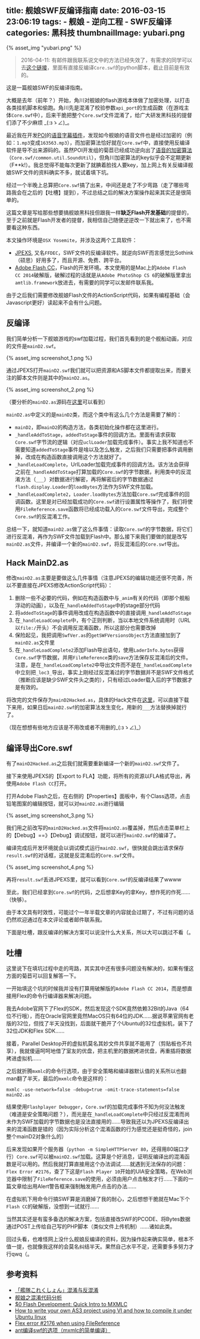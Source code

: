 title: 舰娘SWF反编译指南
date: 2016-03-15 23:06:19
tags: 
	- 舰娘
	- 逆向工程
	- SWF反编译
categories: 黑科技
thumbnailImage: yubari.png
---

{% asset_img "yubari.png" %}

> 2016-04-11: 有邮件跟我联系说文中的方法已经失效了，有需求的同学可以去[这个链接](http://dazzyd.org/blog/2016/03/17/kantai-collection-obfuscation-anti-obfuscation/)，里面有直接反编译`Core.swf`的python脚本，截止目前是有效的。

这是一篇舰娘SWF的反编译指南。

大概是去年（前年？）开始，角川对舰娘的flash游戏本体做了加密处理，以打击各类挂机脚本和偷跑。角川先是混淆了校验参数`api_port`的生成函数（在游戏主体`Core.swf`中），后来干脆把整个`Core.swf`文件混淆了，给广大研发黑科技的提督们添了不少麻烦 \_(:зゝ∠)\_。

最近我在开发[POI](https://github.com/poooi/poi)的[语音字幕插件](https://github.com/kcwikizh/poi-plugin-subtitle)，发现如今舰娘的语音文件也是经过加密的（例如：`1.mp3`变成`163563.mp3`），而加密算法恰好就在`Core.swf`中，直接使用反编译软件是导不出来源码的。虽然POI开发组的菊苣已经成功逆向出了[语音的加密算法](https://github.com/poooi/plugin-secretary/commit/ea56456daee13e11a24ab8fc8bf62137d59fa275)（`Core.swf/common.util.SoundUtil`），但角川加密算法的key似乎会不定期更新（F**k!）。我总觉得不能每次更新了就腆着脸找人要key，加上网上有关反编译舰娘SWF文件的资料确实不多，就试着填下坑。

经过一个半晚上总算把`Core.swf`搞了出来，中间还是走了不少弯路（走了哪些弯路我会在之后的【吐槽】提到），不过总结之后的解决方案操作起来其实还是很简单的。

这篇文章是写给那些想要搞舰娘黑科技但跟我一样**缺乏Flash开发基础**的提督的，至于之前就是Flash开发者的提督，我相信自己随便逆逆改一下就出来了，也不需要看这种东西。

本文操作环境是`OSX Yosemite`，并涉及这两个工具软件：

+ [JPEXS](https://www.free-decompiler.com/flash/), 又名`FFDEC`，SWF文件的反编译软件。就逆向SWF而言感觉比Sothink（硕思）好用多了，而且开源、免费、跨平台。
+ [Adobe Flash CC](https://www.baidu.com/s?wd=adobe%20flash%20cc)，Flash的开发环境。本文使用的是Mac上的`Adobe Flash CC 2014`破解版，破解过程的话就是从`Adobe PhotoShop CS 6`的破解版里拿出`amtlib.framework`放进去，有需要的同学可以发邮件联系我。

由于之后我们需要修改舰娘Flash文件的ActionScript代码，如果有编程基础（会Javascript更好）读起来不会有什么问题。

<!-- toc -->

## 反编译

我们简单分析一下舰娘游戏的swf加载过程，我们首先看到的是个舰船动画，对应的文件是`mainD2.swf`。

{% asset_img screenshot_1.png %}

通过JPEXS打开`mainD2.swf`我们就可以把资源和AS脚本文件都提取出来，而要关注的脚本文件则是其中的`mainD2.as`。

{% asset_img screenshot_2.png %}

（要分析的`mainD2.as`源码在[这里](https://gist.github.com/grzhan/0647a162dc728d1d30b2)可以看到）

`mainD2.as`中定义的是`mainD2`类，而这个类中有这么几个方法是需要了解的：

+ `mainD2`，即`mainD2`的构造方法，各类初始化操作都在这里进行。
+ `_handleAddToStage`，`addedToStage`事件的回调方法。里面有请求获取`Core.swf`字节流的逻辑（对应`uclLoader`加载完成事件）。事实上我不知道也不需要知道`addedToStage`事件是啥以及怎么触发，之后我们只需要把事件调用删掉，改成在构造函数直接调用这个方法就好了。
+ `_handleLoadComplete`，UrlLoader加载完成事件的回调方法。该方法会获得之前在`_handleAddToStage`打算加载的`Core.swf`的字节数据，利用类中的反混淆方法（`___`）对数据进行解密，再将解密后的字节数据通过`flash.display.Loader`的`loadBytes`方法作为SWF文件加载。
+ `_handleLoadComplete2`，`Loader.loadBytes`方法加载`Core.swf`完成事件的回调函数。这里是对已经加载成功的`Core.swf`进行设置属性等操作了，我们将使用`FileReference.save`函数将已经成功载入的`Core.swf`文件导出，完成整个`Core.swf`的反混淆工作。

总结一下，就知道`mainD2.as`做了这么件事情：读取`Core.swf`的字节数据，将它们进行反混淆，再作为SWF文件加载到Flash中。那么接下来我们要做的就是改写`mainD2.as`文件，并编译一个新的`mainD2.swf`，将反混淆后的`Core.swf`导出。

## Hack MainD2.as

修改`mainD2.as`主要是要做这么几件事情（注意JPEXS的编辑功能还很不完善，所以不要直接在JPEXS修改ActionScript代码）：

1. 删除一些不必要的代码，例如在构造函数中与`_anim`有关的代码（即那个舰船浮动的动画），以及在`_handleAddedToStage`中的stage部分代码
2. 将`addedToStage`的事件调用改成在构造函数中的直接调用`_handleAddToStage`
3. 在`_handleLoadComplete`中，有个正则判断，当以本地文件系统调用时（URL以`file:/`开头）不会调用反混淆函数，所以这部分也需要改掉
4. 保险起见，我把调用`SwfVer.as`的`getSWFVersionsObject`方法直接加到了`mainD2.as`文件里
5. 在`_handleLoadComplete2`添加Flash导出语句，使用`LaderInfo.bytes`获得`Core.swf`字节数据，并用`FileReference`类的`save`方法保存反混淆后的文件。注意，是在`_handleLoadComplete2`中导出文件而不是在`_handleLoadComplete`中立刻把`_loc3_`导出，事实上刚经过反混淆过的字节数据并不是SWF文件格式（推断应该是缺少SWF文件头之类的），只有经过Loader载入后的字节数据才是有效的。

将改完的文件保存为`mainD2Hacked.as`，具体的Hack文件在[这里](https://gist.github.com/grzhan/ffd3a30b7fe10406907b)，可以直接下载下来用，如果日后`mainD2.swf`的加密算法发生变化，用新的`___`方法替换掉就行了。

（现在想想有些地方应该是不用改或者不用删的\_(:зゝ∠)\_）

## 编译导出Core.swf

有了`mainD2Hacked.as`之后我们就需要重新编译一个新的`mainD2.swf`文件了。

接下来使用JPEXS的【Export to FLA】功能，将所有的资源以FLA格式导出，再使用`Adobe Flash CC`打开。

打开Adobe Flash之后，在右侧的【Properties】面板中，有个Class选项，点击铅笔图案的编辑按钮，就可以对`mainD2.as`进行编辑

{% asset_img screenshot_3.png %}

我们用之前改写的`mainD2Hacked.as`文件将`mainD2.as`覆盖掉，然后点击菜单栏上的【Debug】==》【Debug】调试按钮，就可以进行`mainD2.swf`的编译了。

编译完成后开发环境就会以调试模式运行`mainD2.swf`，很快就会跳出请求保存`result.swf`的对话框，这就是反混淆后的`Core.swf`文件。

{% asset_img screenshot_4.png %}

再将`result.swf`丢进JPEXS里，就可以看到`Core.swf`的反编译结果了wwww

至此，我们已经拿到`Core.swf`的代码，之后想拿Key的拿Key，想作死的作死……（快够）。

由于本文具有时效性，可能过个一年半载文章的内容就会过期了，不过有问题的话仍然欢迎通过在本文评论或者邮件联系我。

下面是吐槽，跟反编译的解决方案可以说没什么大关系，所以大可以跳过不看（。


## 吐槽

这里说下在填坑过程中走的弯路，其实其中还有很多问题没有解决的，如果有懂这方面的菊苣可以回复解答一下。

一开始填这个坑的时候我并没有打算用破解版的`Adobe Flash CC 2014`，而是想直接用Flex的命令行编译器来解决问题。

我去Adobe官网下了Flex的SDK，然后发现这个SDK竟然依赖32Bit的Java（64位不行哦），而在Oracle官网里竟然MacOS只有64位的JDK……据说苹果官网有老版的32位，但找了半天没找到，后面就干脆开了个Ubuntu的32位虚拟机，装下了32位JDK和Flex SDK……

接着，Parallel Desktop开的虚拟机莫名其妙文件共享就不能用了（剪贴板也不共享），我就傻逼呵呵地借了室友的优盘，把主机里的数据拷进优盘，再重插将数据拷进虚拟机……

之后就折腾`mxmlc`的命令行选项，由于安全策略和编译器默认值的关系所以也翻man翻了半天，最后的`mxmlc`命令是这样的：

	mxmlc -use-network=false -debug=true -omit-trace-statements=false mainD2.as

结果使用`Flashplayer Debugger`，`Core.swf`的加载完成事件不知为何没法触发（难道是安全策略问题？），而光是在`_handleLoadComplete`中只经过反混淆而尚未作为SWF加载的字节数据也是没法直接用的……导致我还以为JPEXS反编译出来的混淆函数是错的（因为实际分析这个混淆函数的行为感觉还是挺奇怪的，join整个mainD2对象什么的）

后来发现如果开个服务器（`python -m SimpleHTTPServer 80`，还得用80端口才行）`Core.swf`可以被`mainD2.swf`加载。这算是个好消息，证明反编译出的混淆函数是可以用的。然后我就打算直接用这个办法调试……就遇到无法保存的问题：`Flex Error #2176`，查了下这是`Flash Player 10`开始的UIA安全策略，在Web浏览器中限制了`FileReference.save`的使用，必须由用户点击触发才行……下面的一篇文章给出用Alert警告框来强制触发用户点击的办法……

在虚拟机下用命令行搞SWF算是消磨掉了我的耐心，之后想想干脆就在Mac下个`Flash CC`的破解版，没想到一试就行……

当然其实还是有蛮多备选的解决方案，包括直接改SWF的PCODE、将Bytes数据通过POST上传给自己写的PHP脚本（类似文件上传机制）……诸如此类。

回过头看，也难怪网上没什么舰娘反编译的资料，因为操作起来确实简单，根本不值一提，也就像我这样的会莫名纠结半天。果然自己水平不足，还需要多多努力才行qwq（。

## 参考资料

+ [「艦隊これくしょん」混淆与反混淆](http://dazzyd.org/blog/2016/03/17/kantai-collection-obfuscation-anti-obfuscation/)
+ [舰娘之混淆代码分析](http://blog.mukio.org/articles/remove-kancolle-obfus/)
+ [$0 Flash Development: Quick Intro to MXMLC](http://gamedevlessons.com/lessons/mxmlc-tut/)
+ [How to write your own AS3 project using VI and how to compile it under Ubuntu linux ](https://vrichard86.wordpress.com/2012/12/02/how-to-write-your-own-as3-project-using-vi-and-how-to-compile-it-under-ubuntu-linux-actionscript-3-0/)
+ [Flex error #2176 when using FileReference](http://www.bogdanmanate.com/2010/05/12/flex-error-2176-when-using-filereference/)
+ [ant编译swf的选项（mxmlc的简单编译）](https://gist.github.com/zrong/944712)

<style>
@media screen and (min-width: 768px) {
	.post-content img {
		max-width: 50% !important;
	}
}
</style>
